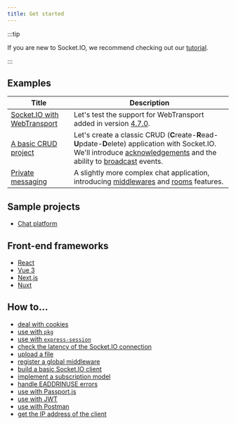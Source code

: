 ```yaml
---
title: Get started
---
```


:::tip

If you are new to Socket.IO, we recommend checking out our [tutorial](/docs/v4/tutorial/introduction).

:::

## Examples

| Title                                                        | Description                                                                                                                                                                                                                                              |
|--------------------------------------------------------------|----------------------------------------------------------------------------------------------------------------------------------------------------------------------------------------------------------------------------------------------------------|
| [Socket.IO with WebTransport](/get-started/webtransport)     | Let's test the support for WebTransport added in version [4.7.0](/docs/v4/changelog/4.7.0).                                                                                                                                                              |
| [A basic CRUD project](/get-started/basic-crud-application/) | Let's create a classic CRUD (**C**reate-**R**ead-**U**pdate-**D**elete) application with Socket.IO. We'll introduce [acknowledgements](/docs/v4/emitting-events/#Acknowledgements) and the ability to [broadcast](/docs/v4/broadcasting-events/) events. |
| [Private messaging](/get-started/private-messaging-part-1/)  | A slightly more complex chat application, introducing [middlewares](/docs/v4/middlewares/) and [rooms](/docs/v4/rooms/) features.                                                                                                                        |

## Sample projects

- [Chat platform](https://github.com/socketio/socket.io-chat-platform)

## Front-end frameworks

- [React](/how-to/use-with-react)
- [Vue 3](/how-to/use-with-vue)
- [Next.js](/how-to/use-with-nextjs)
- [Nuxt](/how-to/use-with-nuxt)

## How to...

- [deal with cookies](/how-to/deal-with-cookies)
- [use with `pkg`](/how-to/use-with-pkg)
- [use with `express-session`](/how-to/use-with-express-session)
- [check the latency of the Socket.IO connection](/how-to/check-the-latency-of-the-connection)
- [upload a file](/how-to/upload-a-file)
- [register a global middleware](/how-to/register-a-global-middleware)
- [build a basic Socket.IO client](/how-to/build-a-basic-client)
- [implement a subscription model](/how-to/implement-a-subscription-model)
- [handle EADDRINUSE errors](/how-to/handle-eaddrinused-errors)
- [use with Passport.js](/how-to/use-with-passport)
- [use with JWT](/how-to/use-with-jwt)
- [use with Postman](https://blog.postman.com/postman-now-supports-socket-io/)
- [get the IP address of the client](/how-to/get-the-ip-address-of-the-client)
